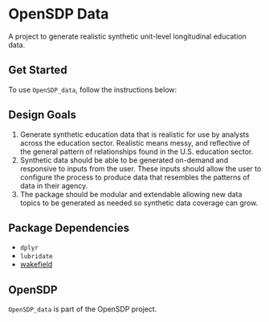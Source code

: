 # OpenSDP Data

A project to generate realistic synthetic unit-level longitudinal education data. 

## Get Started

To use `OpenSDP_data`, follow the instructions below:

## Design Goals

1. Generate synthetic education data that is realistic for use by analysts across the education sector. 
 Realistic means messy, and reflective of the general pattern of relationships found in the U.S. education 
 sector. 
2. Synthetic data should be able to be generated on-demand and responsive to inputs from the user. These 
 inputs should allow the user to configure the process to produce data that resembles the patterns of data 
 in their agency. 
3. The package should be modular and extendable allowing new data topics to be generated as needed so synthetic 
 data coverage can grow. 

## Package Dependencies

- `dplyr`
- `lubridate`
- [wakefield](https://www.github.com/trinker/wakefield)


## OpenSDP

`OpenSDP_data` is part of the OpenSDP project. 
